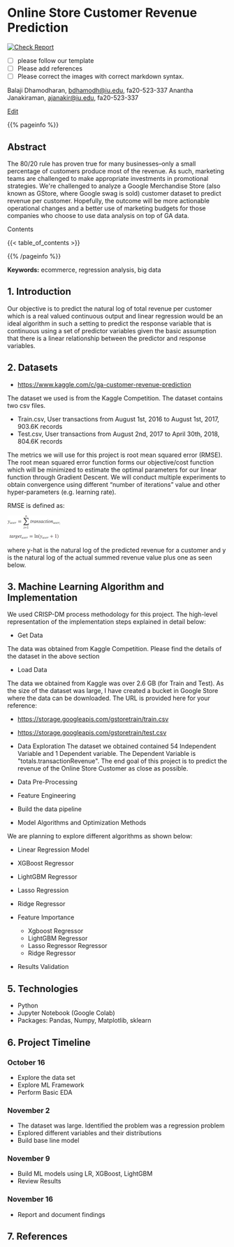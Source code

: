 # Online Store Customer Revenue Prediction

[![Check Report](https://github.com/cybertraining-dsc/fa20-523-337/workflows/Check%20Report/badge.svg)](https://github.com/cybertraining-dsc/fa20-523-337/actions)

- [ ] please follow our template
- [ ] Please add references 
- [ ] Please correct the images with correct markdown syntax. 

Balaji Dhamodharan, bdhamodh@iu.edu, fa20-523-337
Anantha Janakiraman, ajanakir@iu.edu, fa20-523-337

[Edit](https://github.com/cybertraining-dsc/fa20-523-337/edit/master/project/project.md)

{{% pageinfo %}}

## Abstract
The 80/20 rule has proven true for many businesses–only a small percentage of customers produce most of the revenue. As such, marketing teams are challenged to make appropriate investments in promotional strategies. We're challenged to analyze a Google Merchandise Store (also known as GStore, where Google swag is sold) customer dataset to predict revenue per customer. Hopefully, the outcome will be more actionable operational changes and a better use of marketing budgets for those companies who choose to use data analysis on top of GA data.

Contents

{{< table_of_contents >}}

{{% /pageinfo %}}

**Keywords:** ecommerce,  regression analysis, big data

## 1. Introduction

Our objective is to predict the natural log of total revenue per customer which is a real valued continuous output and linear regression would be an ideal algorithm in such a setting to predict the response variable that is continuous using a set of predictor variables given the basic assumption that there is a linear relationship between the predictor and response variables.

## 2. Datasets

- <https://www.kaggle.com/c/ga-customer-revenue-prediction>

The dataset we used is from the Kaggle Competition. The dataset contains two csv files.
- Train.csv, User transactions from August 1st, 2016 to August 1st, 2017, 903.6K records
- Test.csv, User transactions from August 2nd, 2017 to April 30th, 2018, 804.6K records


The metrics we will use for this project is root mean squared error (RMSE). The root mean squared error function forms our objective/cost function which will be minimized to estimate the optimal parameters for our linear function through Gradient Descent. We will conduct multiple experiments to obtain convergence using different “number of iterations” value and other hyper-parameters (e.g. learning rate).

RMSE is defined as:

![Figure 2.1](https://github.com/cybertraining-dsc/fa20-523-337/blob/master/project/Images-and-plots/Loss_Func.png)  

where y-hat is the natural log of the predicted revenue for a customer and y is the natural log of the actual summed revenue value plus one as seen below.


## 3. Machine Learning Algorithm and Implementation

We used CRISP-DM process methodology for this project. The  high-level representation of the implementation steps explained in detail below:

- Get Data

The data was obtained from Kaggle Competition. Please find the details of the dataset in the above section

- Load Data

The data we obtained from Kaggle was over 2.6 GB (for Train and Test). As the size of the dataset was large, I have created a bucket in Google Store where the data can be downloaded. The URL is provided here for your reference:
- <https://storage.googleapis.com/gstoretrain/train.csv>
- <https://storage.googleapis.com/gstoretrain/test.csv>

- Data Exploration
The dataset we obtained contained 54 Independent Variable and 1 Dependent variable. The Dependent Variable is "totals.transactionRevenue". The end goal of this project is to predict the revenue of the Online Store Customer as close as possible.

- Data Pre-Processing

- Feature Engineering

- Build the data pipeline

- Model Algorithms and Optimization Methods

We are planning to explore different algorithms as shown below:

- Linear Regression Model

- XGBoost Regressor

- LightGBM Regressor

- Lasso Regression

- Ridge Regressor

- Feature Importance
	- Xgboost Regressor
	- LightGBM Regressor
	- Lasso Regressor Regressor
	- Ridge Regressor
- Results Validation

## 5. Technologies

- Python
- Jupyter Notebook (Google Colab)
- Packages: Pandas, Numpy, Matplotlib, sklearn

## 6. Project Timeline

### October 16

- Explore the data set
- Explore ML Framework
- Perform Basic EDA

### November 2

- The dataset was large. Identified the problem was a regression problem
- Explored different variables and their distributions
- Build base line model

### November 9

- Build ML models using LR, XGBoost, LightGBM
- Review Results

### November 16
- Report and document findings

## 7. References

[^1]: Kaggle Competition, 2019, Predict the Online Store Revenue [online] Available at: <https://www.kaggle.com/c/ga-customer-revenue-prediction/rules> [Accessed 21 October 2020]

[^2]: Kaggle Competition, 2019,  Simple Exploration Baseline, [online] Available at: <https://www.kaggle.com/sudalairajkumar/simple-exploration-baseline-ga-customer-revenue> [Accessed 21 October 2020] 

[^3]: Towards DataScience, 2020,  Sweetviz- Powerful EDA, [online] Available at: <https://towardsdatascience.com/powerful-eda-exploratory-data-analysis-in-just-two-lines-of-code-using-sweetviz-6c943d32f34> [Accessed 21 October 2020] 















